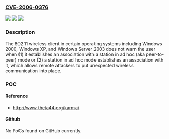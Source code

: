 ### [CVE-2006-0376](https://cve.mitre.org/cgi-bin/cvename.cgi?name=CVE-2006-0376)
![](https://img.shields.io/static/v1?label=Product&message=n%2Fa&color=blue)
![](https://img.shields.io/static/v1?label=Version&message=n%2Fa&color=blue)
![](https://img.shields.io/static/v1?label=Vulnerability&message=n%2Fa&color=brighgreen)

### Description

The 802.11 wireless client in certain operating systems including Windows 2000, Windows XP, and Windows Server 2003 does not warn the user when (1) it establishes an association with a station in ad hoc (aka peer-to-peer) mode or (2) a station in ad hoc mode establishes an association with it, which allows remote attackers to put unexpected wireless communication into place.

### POC

#### Reference
- http://www.theta44.org/karma/

#### Github
No PoCs found on GitHub currently.

